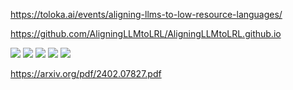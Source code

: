 https://toloka.ai/events/aligning-llms-to-low-resource-languages/

https://github.com/AligningLLMtoLRL/AligningLLMtoLRL.github.io

![](https://i.imgur.com/9vvPIeM.png)
![](https://i.imgur.com/91vfIyK.png)
![](https://i.imgur.com/5HuTHNS.png)
![](https://i.imgur.com/A7ly15M.png)
![](https://i.imgur.com/fGNHoN8.png)

https://arxiv.org/pdf/2402.07827.pdf